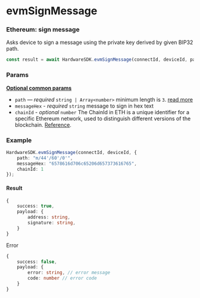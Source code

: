 # evmSignMessage

### Ethereum: sign message

Asks device to sign a message using the private key derived by given BIP32 path.

```typescript
const result = await HardwareSDK.evmSignMessage(connectId, deviceId, params);
```

### Params

[**Optional common params**](../common-params.md)

* `path` — _required_ `string | Array<number>` minimum length is `3`. [read more](../path.md)
* `messageHex` - _required_ `string` message to sign in hex text
* `chainId` - _optional_ `number` The ChainId in ETH is a unique identifier for a specific Ethereum network, used to distinguish different versions of the blockchain. [Reference](https://github.com/ethereum-lists/chains/tree/master/\_data/chains).&#x20;

### Example

```typescript
HardwareSDK.evmSignMessage(connectId, deviceId, {
    path: "m/44'/60'/0'",
    messageHex: "6578616d706c65206d657373616765",
    chainId: 1
});
```

#### Result

```typescript
{
    success: true,
    payload: {
        address: string,
        signature: string,
    }
}
```

Error

```typescript
{
    success: false,
    payload: {
        error: string, // error message
        code: number // error code
    }
}
```
